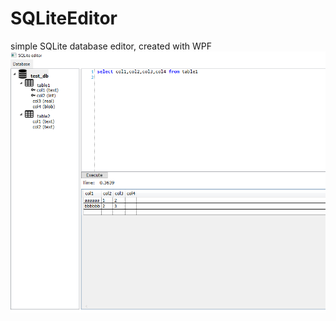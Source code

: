 # SQLiteEditor
simple SQLite database editor, created with WPF
<br />
![alt text](https://github.com/mjandak/SQLiteEditor/blob/master/SQLEditor/readme.png)
